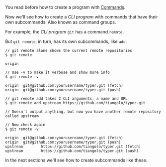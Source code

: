 You read before how to create a program with <a href="https://typer.tiangolo.com/tutorial/commands/" class="external-link" target="_blank">Commands</a>.

Now we'll see how to create a *CLI program* with commands that have their own subcommands. Also known as command groups.

For example, the *CLI program* `git` has a command `remote`.

But `git remote`, in turn, has its own subcommands, like `add`:

<div class="termy">

```console
// git remote alone shows the current remote repositories
$ git remote

origin

// Use -v to make it verbose and show more info
$ git remote -v

origin  git@github.com:yourusername/typer.git (fetch)
origin  git@github.com:yourusername/typer.git (push)

// git remote add takes 2 CLI arguments, a name and URL
$ git remote add upstream https://github.com/tiangolo/typer.git

// Doesn't output anything, but now you have another remote repository called upstream

// Now check again
$ git remote -v

origin  git@github.com:yourusername/typer.git (fetch)
origin  git@github.com:yourusername/typer.git (push)
upstream        https://github.com/tiangolo/typer.git (fetch)
upstream        https://github.com/tiangolo/typer.git (push)
```

</div>

In the next sections we'll see how to create subcommands like these.
